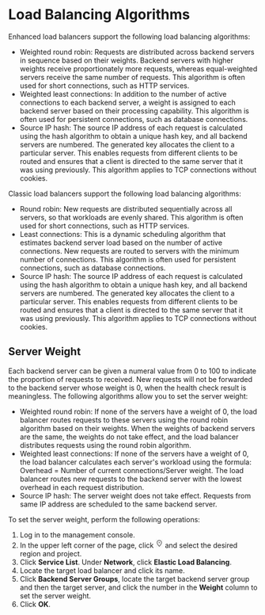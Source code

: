 # Load Balancing Algorithms<a name="EN-US_TOPIC_0166390464"></a>

Enhanced load balancers support the following load balancing algorithms:

-   Weighted round robin: Requests are distributed across backend servers in sequence based on their weights. Backend servers with higher weights receive proportionately more requests, whereas equal-weighted servers receive the same number of requests. This algorithm is often used for short connections, such as HTTP services.
-   Weighted least connections: In addition to the number of active connections to each backend server, a weight is assigned to each backend server based on their processing capability. This algorithm is often used for persistent connections, such as database connections.
-   Source IP hash: The source IP address of each request is calculated using the hash algorithm to obtain a unique hash key, and all backend servers are numbered. The generated key allocates the client to a particular server. This enables requests from different clients to be routed and ensures that a client is directed to the same server that it was using previously. This algorithm applies to TCP connections without cookies.

Classic load balancers support the following load balancing algorithms:

-   Round robin: New requests are distributed sequentially across all servers, so that workloads are evenly shared. This algorithm is often used for short connections, such as HTTP services.
-   Least connections: This is a dynamic scheduling algorithm that estimates backend server load based on the number of active connections. New requests are routed to servers with the minimum number of connections. This algorithm is often used for persistent connections, such as database connections.
-   Source IP hash: The source IP address of each request is calculated using the hash algorithm to obtain a unique hash key, and all backend servers are numbered. The generated key allocates the client to a particular server. This enables requests from different clients to be routed and ensures that a client is directed to the same server that it was using previously. This algorithm applies to TCP connections without cookies.

## Server Weight<a name="section8226427131317"></a>

Each backend server can be given a numeral value from 0 to 100 to indicate the proportion of requests to received. New requests will not be forwarded to the backend server whose weight is 0, when the health check result is meaningless. The following algorithms allow you to set the server weight:

-   Weighted round robin: If none of the servers have a weight of 0, the load balancer routes requests to these servers using the round robin algorithm based on their weights. When the weights of backend servers are the same, the weights do not take effect, and the load balancer distributes requests using the round robin algorithm.
-   Weighted least connections: If none of the servers have a weight of 0, the load balancer calculates each server's workload using the formula: Overhead = Number of current connections/Server weight. The load balancer routes new requests to the backend server with the lowest overhead in each request distribution.
-   Source IP hash: The server weight does not take effect. Requests from same IP address are scheduled to the same backend server.

To set the server weight, perform the following operations:

1.  Log in to the management console.
2.  In the upper left corner of the page, click  ![](figures/en-us_image_0167649573.jpg)  and select the desired region and project.
3.  Click  **Service List**. Under  **Network**, click  **Elastic Load Balancing**.
4.  Locate the target load balancer and click its name.
5.  Click  **Backend Server Groups**, locate the target backend server group and then the target server, and click the number in the  **Weight**  column to set the server weight.
6.  Click  **OK**.

